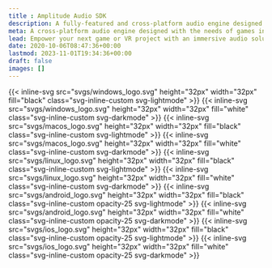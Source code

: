 ```yaml
---
title : Amplitude Audio SDK
description: A fully-featured and cross-platform audio engine designed with the needs of games in mind.
meta: A cross-platform audio engine designed with the needs of games in mind
lead: Empower your next game or VR project with an immersive audio solution
date: 2020-10-06T08:47:36+00:00
lastmod: 2023-11-01T19:34:36+00:00
draft: false
images: []
---
```


<div class="flex-row d-flex justify-content-center gap-4 mt-4">
{{< inline-svg src="svgs/windows_logo.svg" height="32px" width="32px" fill="black" class="svg-inline-custom svg-lightmode" >}}
{{< inline-svg src="svgs/windows_logo.svg" height="32px" width="32px" fill="white" class="svg-inline-custom svg-darkmode" >}}
{{< inline-svg src="svgs/macos_logo.svg" height="32px" width="32px" fill="black" class="svg-inline-custom svg-lightmode" >}}
{{< inline-svg src="svgs/macos_logo.svg" height="32px" width="32px" fill="white" class="svg-inline-custom svg-darkmode" >}}
{{< inline-svg src="svgs/linux_logo.svg" height="32px" width="32px" fill="black" class="svg-inline-custom svg-lightmode" >}}
{{< inline-svg src="svgs/linux_logo.svg" height="32px" width="32px" fill="white" class="svg-inline-custom svg-darkmode" >}}
{{< inline-svg src="svgs/android_logo.svg" height="32px" width="32px" fill="black" class="svg-inline-custom opacity-25 svg-lightmode" >}}
{{< inline-svg src="svgs/android_logo.svg" height="32px" width="32px" fill="white" class="svg-inline-custom opacity-25 svg-darkmode" >}}
{{< inline-svg src="svgs/ios_logo.svg" height="32px" width="32px" fill="black" class="svg-inline-custom opacity-25 svg-lightmode" >}}
{{< inline-svg src="svgs/ios_logo.svg" height="32px" width="32px" fill="white" class="svg-inline-custom opacity-25 svg-darkmode" >}}
</div>
